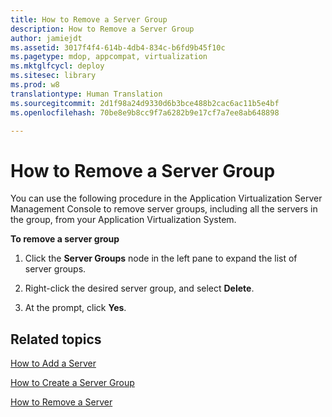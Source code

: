 ```yaml
---
title: How to Remove a Server Group
description: How to Remove a Server Group
author: jamiejdt
ms.assetid: 3017f4f4-614b-4db4-834c-b6fd9b45f10c
ms.pagetype: mdop, appcompat, virtualization
ms.mktglfcycl: deploy
ms.sitesec: library
ms.prod: w8
translationtype: Human Translation
ms.sourcegitcommit: 2d1f98a24d9330d6b3bce488b2cac6ac11b5e4bf
ms.openlocfilehash: 70be8e9b8cc9f7a6282b9e17cf7a7ee8ab648898

---
```



# How to Remove a Server Group


You can use the following procedure in the Application Virtualization Server Management Console to remove server groups, including all the servers in the group, from your Application Virtualization System.

**To remove a server group**

1.  Click the **Server Groups** node in the left pane to expand the list of server groups.

2.  Right-click the desired server group, and select **Delete**.

3.  At the prompt, click **Yes**.

## Related topics


[How to Add a Server](how-to-add-a-server.md)

[How to Create a Server Group](how-to-create-a-server-group.md)

[How to Remove a Server](how-to-remove-a-server.md)

 

 








<!--HONumber=Jun16_HO4-->


